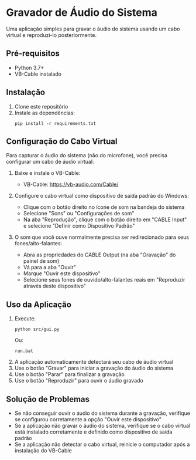 # Gravador de Áudio do Sistema

Uma aplicação simples para gravar o áudio do sistema usando um cabo virtual e reproduzi-lo posteriormente.

## Pré-requisitos

- Python 3.7+
- VB-Cable instalado

## Instalação

1. Clone este repositório
2. Instale as dependências:
   ```
   pip install -r requirements.txt
   ```

## Configuração do Cabo Virtual

Para capturar o áudio do sistema (não do microfone), você precisa configurar um cabo de áudio virtual:

1. Baixe e instale o VB-Cable:
   - VB-Cable: https://vb-audio.com/Cable/

2. Configure o cabo virtual como dispositivo de saída padrão do Windows:
   - Clique com o botão direito no ícone de som na bandeja do sistema
   - Selecione "Sons" ou "Configurações de som"
   - Na aba "Reprodução", clique com o botão direito em "CABLE Input" e selecione "Definir como Dispositivo Padrão"

3. O som que você ouve normalmente precisa ser redirecionado para seus fones/alto-falantes:
   - Abra as propriedades do CABLE Output (na aba "Gravação" do painel de som)
   - Vá para a aba "Ouvir"
   - Marque "Ouvir este dispositivo"
   - Selecione seus fones de ouvido/alto-falantes reais em "Reproduzir através deste dispositivo"

## Uso da Aplicação

1. Execute:
   ```
   python src/gui.py
   ```
   Ou:
   ```
   run.bat

2. A aplicação automaticamente detectará seu cabo de áudio virtual
3. Use o botão "Gravar" para iniciar a gravação do áudio do sistema
4. Use o botão "Parar" para finalizar a gravação
5. Use o botão "Reproduzir" para ouvir o áudio gravado

## Solução de Problemas

- Se não conseguir ouvir o áudio do sistema durante a gravação, verifique se configurou corretamente a opção "Ouvir este dispositivo"
- Se a aplicação não gravar o áudio do sistema, verifique se o cabo virtual está instalado corretamente e definido como dispositivo de saída padrão
- Se a aplicação não detectar o cabo virtual, reinicie o computador após a instalação do VB-Cable 